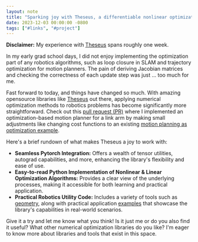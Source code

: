 ```yaml
---
layout: note
title: "Sparking joy with Theseus, a differentiable nonlinear optimization library in Python"
date: 2023-12-03 00:00:00 -0800
tags: ["#links", "#project"]
---
```


**Disclaimer:** My experience with [Theseus](https://github.com/facebookresearch/theseus) spans roughly one week.

In my early grad school days, I did not enjoy implementing the optimization part of any robotics algorithms, such as loop closure in SLAM and trajectory optimization for motion planners.
The pain of deriving Jacobian matrices and checking the correctness of each update step was just ... too much for me. 

Fast forward to today, and things have changed so much.
With amazing opensource libraries like [Theseus](https://github.com/facebookresearch/theseus) out there, applying numerical optimization methods to robotics problems has become significantly more straightforward.
Check out this [pull request (PR)](https://github.com/AtsushiSakai/PythonRobotics/pull/941) where I implemented an optimization-based motion planner for a link arm by making small adjustments like changing cost functions to an existing [motion planning as optimization example](https://github.com/facebookresearch/theseus/blob/main/tutorials/04_motion_planning.ipynb).

Here's a brief rundown of what makes Theseus a joy to work with:

- **Seamless Pytorch Integration:** Offers a wealth of tensor utilities, autograd capabilities, and more, enhancing the library's flexibility and ease of use.
- **Easy-to-read Python Implementation of Nonlinear & Linear Optimization Algorithms:** Provides a clear view of the underlying processes, making it accessible for both learning and practical application.
- **Practical Robotics Utility Code:** Includes a variety of tools such as [geometry](https://github.com/facebookresearch/theseus/tree/main/theseus/geometry), along with practical application [examples](https://github.com/facebookresearch/theseus/tree/main/examples) that showcase the library's capabilities in real-world scenarios.

Give it a try and let me know what you think!
Is it just me or do you also find it useful?
What other numerical optimization libraries do you like?
I'm eager to know more about libraries and tools that exist in this space.
